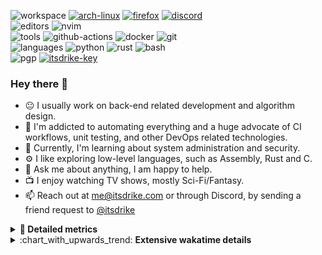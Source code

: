 ![workspace](https://img.shields.io/static/v1?label=&message=workspace:&color=555&style=flat-square)
[![arch-linux](https://img.shields.io/static/v1?logo=arch-linux&label=&message=Arch%20Linux&color=111&logoColor=AAA&style=flat-square)](https://archlinux.org)
[![firefox](https://img.shields.io/static/v1?logo=firefox-browser&label=&message=Firefox&color=111&logoColor=AAA&style=flat-square)](https://mozilla.org/en-US/firefox/)
[![discord](https://img.shields.io/static/v1?logo=discord&label=&message=Discord&color=111&logoColor=AAA&style=flat-square)](https://discord.gg/zmQ3NcSY)
<br>
![editors](https://img.shields.io/static/v1?label=&message=editors:&color=555&style=flat-square)
![nvim](https://img.shields.io/static/v1?logo=neovim&label=&message=NeoVim&color=111&logoColor=AAA&style=flat-square)
<br>
![tools](https://img.shields.io/static/v1?label=&message=tools:&color=555&style=flat-square)
![github-actions](https://img.shields.io/static/v1?logo=github-actions&label=&message=github%20actions&color=111&logoColor=AAA&style=flat-square)
![docker](https://img.shields.io/static/v1?logo=docker&label=&message=docker&color=111&logoColor=AAA&style=flat-square)
![git](https://img.shields.io/static/v1?logo=git&label=&message=git&color=111&logoColor=AAA&style=flat-square)
<br>
![languages](https://img.shields.io/static/v1?label=&message=languages:&color=555&style=flat-square)
![python](https://img.shields.io/static/v1?logo=python&label=&message=python&color=111&logoColor=AAA&style=flat-square&link=)
![rust](https://img.shields.io/static/v1?logo=rust&label=&message=rust&color=111&logoColor=AAA&style=flat-square)
![bash](https://img.shields.io/static/v1?logo=gnu-bash&label=&message=bash&color=111&logoColor=AAA&style=flat-square)
<br>
![pgp](https://img.shields.io/static/v1?label=&message=pgp:&color=555&style=flat-square)
[![itsdrike-key](https://img.shields.io/static/v1?logo=gnuprivacyguard&label=&message=0xFA2745890B7048C0&color=111&logoColor=AAA&style=flat-square)](https://s.itsdrike.com/pgp)

<!-- Load profile visitor count, but don't display it, keep it as a private stat, no need to show off (888)-->
[](https://visitor-badge.glitch.me/badge?page_id=ItsDrike.ItsDrike)

### Hey there 👋

- :neutral_face: I usually work on back-end related development and algorithm design.
- :man: I'm addicted to automating everything and a huge advocate of CI workflows, unit testing, and other DevOps related technologies.
- :seedling: Currently, I'm learning about system administration and security.
- :gear: I like exploring low-level languages, such as Assembly, Rust and C.
- :speech_balloon: Ask me about anything, I am happy to help.
- :tv: I enjoy watching TV shows, mostly Sci-Fi/Fantasy.
- :mailbox: Reach out at [me@itsdrike.com](mailto:me@itsdrike.com) or through Discord, by sending a friend request to [@itsdrike](https://s.itsdrike.com/discord)

<details>
 <summary> <b>📌 Detailed metrics</b></summary>
 
 <table>
  <tr>
    <th>🙋 Profile Details</th>
    <th>🧮 Repositories traffic</th>
  </tr>
  <tr>
   <td>
     <img alt="" width="400" src="https://github.com/ItsDrike/ItsDrike/blob/master/metrics/profile.svg">
   </td>
   <td>
     <img alt="" width="400" src="https://github.com/ItsDrike/ItsDrike/blob/master/metrics/repositories.svg">
   </td>
  </tr>
  <tr>
    <th>📅 Isometric commit calendar</th>
    <th>🈷️ Most used languages</th>
  </tr>
  <tr>
    <td align="center">
      <img alt="" width="400" src="https://github.com/ItsDrike/ItsDrike/blob/master/metrics/isocalendar.svg">
    </td>
    <td>
      <img alt="" width="400" src="https://github.com/ItsDrike/ItsDrike/blob/master/metrics/languages.svg">
    </td>
  </tr>
  <tr>
   <th>♐ Code snippet of the day</th>
   <th>🌟 Recently starred repositories</th>
  </tr>
  <tr>
   <td align="center">
    <img alt="" width="400" src="https://github.com/ItsDrike/ItsDrike/blob/master/metrics/code_snippet.svg">
   </td>
   <td align="center">
    <img alt="" width="400" src="https://github.com/ItsDrike/ItsDrike/blob/master/metrics/starred_repos.svg">
   </td>
  </tr>
  <tr>
    <th>💡 Coding habits</th>
    <th>⏰ WakaTime plugin</th>
  </tr>
  <tr>
   <td align="center">
    <img alt="" width="400" src="https://github.com/ItsDrike/ItsDrike/blob/master/metrics/habits.svg">
   </td>
   <td align="center">
     <img alt="" width="400" src="https://github.com/ItsDrike/ItsDrike/blob/master/metrics/wakatime.svg">
   </td>
  </tr>
 </table>
</details>

<details>
 <summary>:chart_with_upwards_trend: <b>Extensive wakatime details</b></summary>
 
<!--START_SECTION:waka-->
![Code Time](http://img.shields.io/badge/Code%20Time-5%2C532%20hrs%2033%20mins-blue)

**I'm a Night 🦉** 

```text
🌞 Morning                1562 commits        ██░░░░░░░░░░░░░░░░░░░░░░░   09.20 % 
🌆 Daytime                5222 commits        ████████░░░░░░░░░░░░░░░░░   30.75 % 
🌃 Evening                6382 commits        █████████░░░░░░░░░░░░░░░░   37.58 % 
🌙 Night                  3816 commits        ██████░░░░░░░░░░░░░░░░░░░   22.47 % 
```
📅 **I'm Most Productive on Monday** 

```text
Monday                   2985 commits        ████░░░░░░░░░░░░░░░░░░░░░   17.58 % 
Tuesday                  2462 commits        ████░░░░░░░░░░░░░░░░░░░░░   14.50 % 
Wednesday                2400 commits        ████░░░░░░░░░░░░░░░░░░░░░   14.13 % 
Thursday                 2487 commits        ████░░░░░░░░░░░░░░░░░░░░░   14.64 % 
Friday                   1987 commits        ███░░░░░░░░░░░░░░░░░░░░░░   11.70 % 
Saturday                 1965 commits        ███░░░░░░░░░░░░░░░░░░░░░░   11.57 % 
Sunday                   2696 commits        ████░░░░░░░░░░░░░░░░░░░░░   15.88 % 
```


📊 **This Week I Spent My Time On** 

```text
💬 Programming Languages: 
Other                    2 hrs 37 mins       █████████████░░░░░░░░░░░░   52.18 % 
Git                      1 hr 5 mins         █████░░░░░░░░░░░░░░░░░░░░   21.51 % 
Markdown                 27 mins             ██░░░░░░░░░░░░░░░░░░░░░░░   09.03 % 
Text                     23 mins             ██░░░░░░░░░░░░░░░░░░░░░░░   07.71 % 
Python                   8 mins              █░░░░░░░░░░░░░░░░░░░░░░░░   02.65 % 

🔥 Editors: 
Neovim                   5 hrs 2 mins        █████████████████████████   100.00 % 

💻 Operating System: 
Linux                    5 hrs 2 mins        █████████████████████████   100.00 % 
```

**I Mostly Code in Python** 

```text
Python                   49 repos            ██████████████░░░░░░░░░░░   57.65 % 
C++                      6 repos             ██░░░░░░░░░░░░░░░░░░░░░░░   07.06 % 
TypeScript               5 repos             █░░░░░░░░░░░░░░░░░░░░░░░░   05.88 % 
C#                       3 repos             █░░░░░░░░░░░░░░░░░░░░░░░░   03.53 % 
GDScript                 1 repo              ░░░░░░░░░░░░░░░░░░░░░░░░░   01.18 % 
```




 Last Updated on 10/06/2025 02:41:50 UTC
<!--END_SECTION:waka-->

</details>
